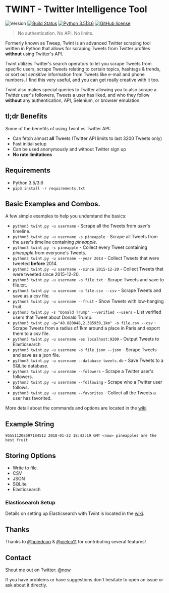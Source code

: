 # TWINT - Twitter Intelligence Tool
![Version](https://img.shields.io/badge/Version-1.0-blue.svg) [![Build Status](https://travis-ci.org/haccer/twint.svg?branch=master)](https://travis-ci.org/haccer/twint/) [![Python 3.5|3.6](https://img.shields.io/badge/Python-3.5%2F3.6-blue.svg)](https://www.python.org/download/releases/3.0/) [![GitHub license](https://img.shields.io/github/license/haccer/tweep.svg)](https://github.com/haccer/tweep/blob/master/LICENSE)

>No authentication. No API. No limits.

Formerly known as Tweep, Twint is an advanced Twitter scraping tool written in Python that allows for scraping Tweets from Twitter profiles **without** using Twitter's API.

Twint utilizes Twitter's search operators to let you scrape Tweets from specific users, scrape Tweets relating to certain topics, hashtags & trends, or sort out *sensitive* information from Tweets like e-mail and phone numbers. I find this very useful, and you can get really creative with it too.

Twint also makes special queries to Twitter allowing you to also scrape a Twitter user's followers, Tweets a user has liked, and who they follow **without** any authentication, API, Selenium, or browser emulation. 

## tl;dr Benefits
Some of the benefits of using Twint vs Twitter API:
- Can fetch almost __all__ Tweets (Twitter API limits to last 3200 Tweets only)
- Fast initial setup
- Can be used anonymously and without Twitter sign up
- **No rate limitations**

## Requirements
- Python 3.5/3.6
- `pip3 install -r requirements.txt`

## Basic Examples and Combos.
A few simple examples to help you understand the basics:

- `python3 twint.py -u username` - Scrape all the Tweets from *user*'s timeline.
- `python3 twint.py -u username -s pineapple` - Scrape all Tweets from the *user*'s timeline containing _pineapple_.
- `python3 twint.py -s pineapple` - Collect every Tweet containing *pineapple* from everyone's Tweets.
- `python3 twint.py -u username --year 2014` - Collect Tweets that were tweeted **before** 2014.
- `python3 twint.py -u username --since 2015-12-20` - Collect Tweets that were tweeted since 2015-12-20.
- `python3 twint.py -u username -o file.txt` - Scrape Tweets and save to file.txt.
- `python3 twint.py -u username -o file.csv --csv` - Scrape Tweets and save as a csv file.
- `python3 twint.py -u username --fruit` - Show Tweets with low-hanging fruit.
- `python3 twint.py -s "Donald Trump" --verified --users` - List verified users that Tweet about Donald Trump.
- `python3 twint.py -g="48.880048,2.385939,1km" -o file.csv --csv` - Scrape Tweets from a radius of 1km around a place in Paris and export them to a csv file.
- `python3 twint.py -u username -es localhost:9200` - Output Tweets to Elasticsearch
- `python3 twint.py -u username -o file.json --json` - Scrape Tweets and save as a json file.
- `python3 twint.py -u username --database tweets.db` - Save Tweets to a SQLite database.
- `python3 twint.py -u username --folowers` - Scrape a Twitter user's followers.
- `python3 twint.py -u username --following` - Scrape who a Twitter user follows.
- `python3 twint.py -u username --favorites` - Collect all the Tweets a user has favorited.

More detail about the commands and options are located in the [wiki](https://github.com/haccer/twint/wiki/Commands)

## Example String
`955511208597184512 2018-01-22 18:43:19 GMT <now> pineapples are the best fruit`

## Storing Options
- Write to file.
- CSV
- JSON
- SQLite
- Elasticsearch

### Elasticsearch Setup

Details on setting up Elasticsearch with Twint is located in the [wiki](https://github.com/haccer/twint/wiki/Elasticsearch). 

## Thanks
Thanks to [@hpiedcoq](https://github.com/hpiedcoq) & [@pielco11](https://github.com/pielco11) for contributing several features!

## Contact
Shout me out on Twitter: [@now](https://twitter.com/now)

If you have problems or have suggestions don't hesitate to open an issue or ask about it directly. 
